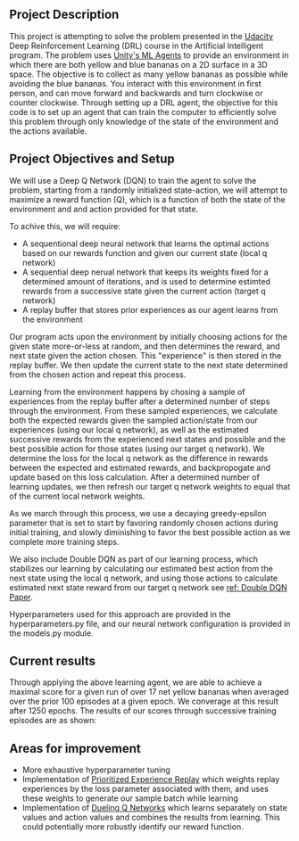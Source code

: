 ## Project Description

This project is attempting to solve the problem presented in the [Udacity](https://www.udacity.com/) Deep Reinforcement Learning (DRL) course in the Artificial Intelligent program.  The problem uses [Unity's ML Agents](https://github.com/Unity-Technologies/ml-agents/blob/master/) to provide an environment in which there are both yellow and blue bananas on a 2D surface in a 3D space.  The objective is to collect as many yellow bananas as possible while avoiding the blue bananas.  You interact with this environment in first person, and can move forward and backwards and turn clockwise or counter clockwise.  Through setting up a DRL agent, the objective for this code is to set up an agent that can train the computer to efficiently solve this problem through only knowledge of the state of the environment and the actions available.

## Project Objectives and Setup

We will use a Deep Q Network (DQN) to train the agent to solve the problem, starting from a randomly initialized state-action, we will attempt to maximize a reward function (Q), which is a function of both the state of the environment and and action provided for that state.

To achive this, we will require:
- A sequentional deep neural network that learns the optimal actions based on our rewards function and given our current state (local q network)
- A sequential deep nerual network that keeps its weights fixed for a determined amount of iterations, and is used to determine estimted rewards from a successive state given the current action (target q network)
- A replay buffer that stores prior experiences as our agent learns from the environment

Our program acts upon the environment by initially choosing actions for the given state more-or-less at random, and then determines the reward, and next state given the action chosen.  This "experience" is then stored in the replay buffer.  We then update the current state to the next state determined from the chosen action and repeat this process.

Learning from the environment happens by chosing a sample of experiences from the replay buffer after a determined number of steps through the environment.  From these sampled experiences, we calculate both the expected rewards given the sampled action/state from our experiences (using our local q network), as well as the estimated successive rewards from the experienced next states and possible and the best possible action for those states (using our target q network).  We determine the loss for the local q network as the difference in rewards between the expected and estimated rewards, and backpropogate and update based on this loss calculation.  After a determined number of learning updates, we then refresh our target q network weights to equal that of the current local network weights.

As we march through this process, we use a decaying greedy-epsilon parameter that is set to start by favoring randomly chosen actions during initial training, and slowly diminishing to favor the best possible action as we complete more training steps. 

We also include Double DQN as part of our learning process, which stabilizes our learning by calculating our estimated best action from the next state using the local q network, and using those actions to calculate estimated next state reward from our target q network see [ref: Double DQN Paper](https://arxiv.org/abs/1509.06461).

Hyperparameters used for this approach are provided in the hyperparameters.py file, and our neural network configuration is provided in the models.py module.

## Current results

Through applying the above learning agent, we are able to achieve a maximal score for a given run of over 17 net yellow bananas when averaged over the prior 100 episodes at a given epoch.  We converage at this result after 1250 epochs.  The results of our scores through successive training episodes are as shown:

## Areas for improvement

- More exhaustive hyperparameter tuning
- Implementation of [Prioritized Experience Replay](https://arxiv.org/abs/1511.05952) which weights replay experiences by the loss parameter associated with them, and uses these weights to generate our sample batch while learning
- Implementation of [Dueling Q Networks](https://arxiv.org/abs/1511.06581) which learns separately on state values and action values and combines the results from learning.  This could potentially more robustly identify our reward function.

